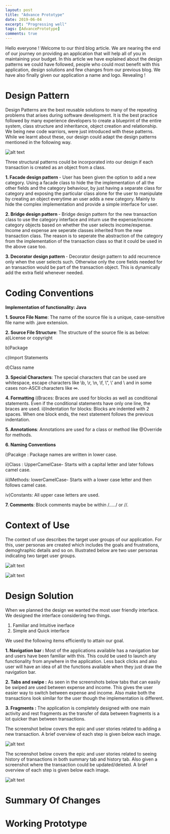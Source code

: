 ```yaml
---
layout: post
title: "Advance Prototype"
date: 2019-06-04
excerpt: "Progressing well"
tags: [AdvancePrototype]
comments: true
---
```


Hello everyone ! Welcome to our third blog article. We are nearing the end of our journey on providing an application that will help all of you in maintaining your budget. In this article we have explained about the design patterns we could have followed, people who could most benefit with this application, design solutions and few changes from our previous blog. We have also finally given our application a name and logo. Revealing !  

<h1><b>Design Pattern</b></h1>

Design Patterns are the best reusable solutions to many of the repeating problems that arises during software development. It is the best practice followed by many experience developers to create a blueprint of the entire system, class structure and inheritance, object creation and relationship. We being new code warriors, were just introduced with these patterns. While we learnt about these, our design could adapt the design patterns mentioned in the following way. 

![alt text](https://live.staticflickr.com/65535/47961790128_3c1a5dc28a_o_d.jpg)

Three structural patterns could be incorporated into our design if each transaction is created as an object from a class. 

<b> 1. Facade design pattern </b> - User has been given the option to add a new category. Using a facade class to hide the the implementation of all the other fields and the category behaviour, by just having a separate class for category and exposing the particular class alone for the user to manipulate by creating an object everytime an user adds a new category. Mainly to hide the complex implementation and provide a simple interface for user. 

<b> 2. Bridge design pattern </b> - Bridge design pattern for the new transaction class to use the category interface and inturn use the expense/income category objects based on whether the user selects income/expense. Income and expense are seperate classes inherited from the new transaction class. The reason is to seperate the abstraction of the category from the implementation of the transaction class so that it could be used in the above case too. 

<b> 3. Decorator design pattern </b> - Decorator design pattern to add recurrence only when the user selects such. Otherwise only the core fields needed for an transaction would be part of the transaction object. This is dynamically add the extra field whenever needed. 


<h1><b>Coding Conventions</b></h1>

<b> Implementation of functionality: Java</b>

<b>1. Source File Name</b>: The name of the source file is a unique, case-sensitive file name with .jave extension.

<b>2. Source File Structure</b>: The structure of the source file is as below:
a)License or copyright

b)Package

c)Import Statements

d)Class name

<b>3. Special Characters</b>: The special characters that can be used are whitespace, escape characters like \b, \r, \n, \f, \”, \’ and \\  and in some cases non-ASCII characters like ∞.

<b>4. Formatting</b>
i)Braces: Braces are used for blocks as well as conditional statements. Even if the conditional statements have only one line, the braces are used.
ii)Indentation for blocks: Blocks are indented with 2 spaces. When one block ends, the next statement follows the  previous indentation.

<b>5. Annotations</b>: Annotations are used for a class or method like @Override for methods.

<b>6. Naming Conventions</b>

i)Pacakge : Package names are written in lower case.

ii)Class : UpperCamelCase- Starts with a capital letter and later follows camel case.

iii)Methods: lowerCamelCase- Starts with a lower case letter and then follows camel case.

iv)Constants: All upper case letters are used.

<b>7. Comments</b>: Block comments  maybe be within /*…..*/ or //.

<h1><b>Context of Use</b></h1>

The context of use describes the target user groups of our application. For this, user personas are created which includes the goals and frustrations, demoghraphic details and so on. Illustrated below are two user personas indicating two target user groups.

![alt text](https://live.staticflickr.com/65535/47977675311_a4a460112e_o_d.png)

![alt text](https://live.staticflickr.com/65535/47977642763_4a7f40a518_o_d.png)

<h1><b>Design Solution</b></h1>

When we planned the design we wanted the most user friendly interface. We designed the interface considering two things. 

1. Familiar and Intuitive inerface
2. Simple and Quick interface  

We used the following items efficiently to attain our goal. 

<b>1. Navigation bar :</b> Most of the applications available has a navigation bar and users have been familiar with this. This could be used to launch any functionality from anywhere in the application. Less back clicks and also user will have an idea of all the functions available when they just draw the navigation bar. 

<b>2. Tabs and swipe :</b> As seen in the screenshots below tabs that can easily be swiped are used between expense and income. This gives the user easier way to switch between expense and income. Also make both the transactions look similar for the user though the implementation is different. 

<b>3. Fragments :</b> The application is completely designed with one main activity and rest fragments as the transfer of data between fragments is a lot quicker than between transactions. 

The screenshot below covers the epic and user stories related to adding a new transaction. A brief overview of each step is given below each image. 

![alt text](https://live.staticflickr.com/65535/47962127853_44953b0f6e_o_d.jpg)

The screenshot below covers the epic and user stories related to seeing history of transactions in both summary tab and history tab. Also given a screenshot where the transaction could be updated/deleted. A brief overview of each step is given below each image. 

![alt text](https://live.staticflickr.com/65535/47962158142_760918710e_o_d.jpg)


<h1><b>Summary Of Changes</b></h1>
<h1><b>Working Prototype</b></h1>
